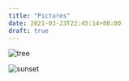 ```yaml
---
title: "Pictures"
date: 2021-03-23T22:45:14+08:00
draft: true
---
```


![tree](/images/pic/tree.jpg)

![sunset](/images/pic/sunset.jpg)